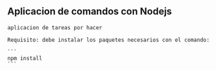 ## Aplicacion de comandos con Nodejs

	aplicacion de tareas por hacer

	Requisito: debe instalar los paquetes necesarios con el comando:

	```
	npm install
	```
